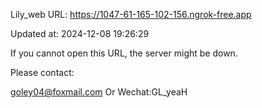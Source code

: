 Lily_web URL: https://1047-61-165-102-156.ngrok-free.app

Updated at: 2024-12-08 19:26:29

If you cannot open this URL, the server might be down.

Please contact: 

goley04@foxmail.com Or Wechat:GL_yeaH